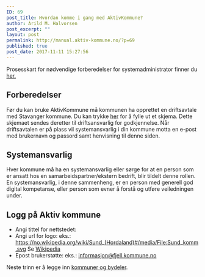 ```yaml
---
ID: 69
post_title: Hvordan komme i gang med AktivKommune?
author: Arild M. Halvorsen
post_excerpt: ""
layout: post
permalink: http://manual.aktiv-kommune.no/?p=69
published: true
post_date: 2017-11-11 15:27:56
---
```

Prosesskart for nødvendige forberedelser for systemadministrator finner du [her.](http://manual.aktiv-kommune.no/wp-content/uploads/2018/01/Aktivkommune-prosesskart-for-nødvendige-forberedelser-for-systemadministrator-før-oppstart-PDF-1.pdf)

## Forberedelser
Før du kan bruke AktivKommune må kommunen ha opprettet en driftsavtale med Stavanger kommune. Du kan trykke [her](#) for å fylle ut et skjema. Dette skjemaet sendes deretter til driftsansvarlig for godkjennelse. Når driftsavtalen er på plass vil systemansvarlig i din kommune motta en e-post med brukernavn og passord samt henvisning til denne siden.

## Systemansvarlig
Hver kommune må ha en systemansvarlig eller sørge for at en person som er ansatt hos en samarbeidspartner/ekstern bedrift, blir tildelt denne rollen. En systemansvarlig, i denne sammenheng, er en person med generell god digital kompetanse, eller person som evner å forstå og utføre veiledningen under.

## Logg på Aktiv kommune
- Angi tittel for nettstedet:
- Angi url for logo: 
eks.: https://no.wikipedia.org/wiki/Sund_(Hordaland)#/media/File:Sund_komm.svg
Se [Wikipedia](https://no.wikipedia.org/wiki/Wikipedia:V%C3%A5pengalleri/Kommunev%C3%A5pen) 
- Epost brukerstøtte:
	eks.: informasjon@fjell.kommune.no

Neste trinn er å legge inn [kommuner og bydeler](https://manual.aktiv-kommune.no/?p=291).